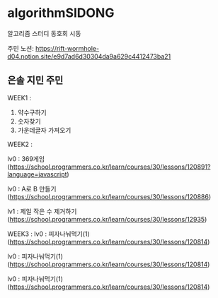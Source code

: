 # algorithmSIDONG
알고리즘 스터디 동호회 시동

주민 노션: https://rift-wormhole-d04.notion.site/e9d7ad6d30304da9a629c4412473ba21

## 은솔 지민 주민
WEEK1 :
  1. 약수구하기
  2. 숫자찾기
  3. 가운데글자 가져오기
  
WEEK2 :

lv0 : 369게임(https://school.programmers.co.kr/learn/courses/30/lessons/120891?language=javascript)

lv0 : A로 B 만들기 (https://school.programmers.co.kr/learn/courses/30/lessons/120886)

lv1 : 제일 작은 수 제거하기 (https://school.programmers.co.kr/learn/courses/30/lessons/12935)

WEEK3 :
lv0 : 피자나눠먹기(1) (https://school.programmers.co.kr/learn/courses/30/lessons/120814)

lv0 : 피자나눠먹기(1) (https://school.programmers.co.kr/learn/courses/30/lessons/120814)

lv0 : 피자나눠먹기(1) (https://school.programmers.co.kr/learn/courses/30/lessons/120814)
